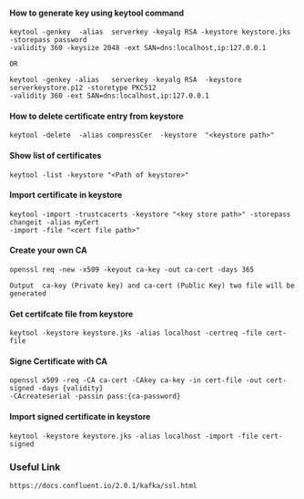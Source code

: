 #### How to generate key using keytool command
```
keytool -genkey  -alias  serverkey -keyalg RSA -keystore keystore.jks -storepass password 
-validity 360 -keysize 2048 -ext SAN=dns:localhost,ip:127.0.0.1

OR

keytool -genkey -alias   serverkey -keyalg RSA  -keystore serverkeystore.p12 -storetype PKCS12
-validity 360 -ext SAN=dns:localhost,ip:127.0.0.1

```

#### How to delete certificate entry from keystore
```
keytool -delete  -alias compressCer  -keystore  "<keystore path>"
```


#### Show list of certificates
```
keytool -list -keystore "<Path of keystore>"
```

#### Import certificate in keystore
```
keytool -import -trustcacerts -keystore "<key store path>" -storepass changeit -alias myCert 
-import -file "<cert file path>"
```

#### Create your own CA
```
openssl req -new -x509 -keyout ca-key -out ca-cert -days 365

Output  ca-key (Private key) and ca-cert (Public Key) two file will be generated
```

#### Get certifcate file from keystore
```
keytool -keystore keystore.jks -alias localhost -certreq -file cert-file
```

#### Signe Certificate with CA
```
openssl x509 -req -CA ca-cert -CAkey ca-key -in cert-file -out cert-signed -days {validity} 
-CAcreateserial -passin pass:{ca-password}
```

#### Import signed certificate in keystore
```
keytool -keystore keystore.jks -alias localhost -import -file cert-signed
```


### Useful Link
```
https://docs.confluent.io/2.0.1/kafka/ssl.html
```
